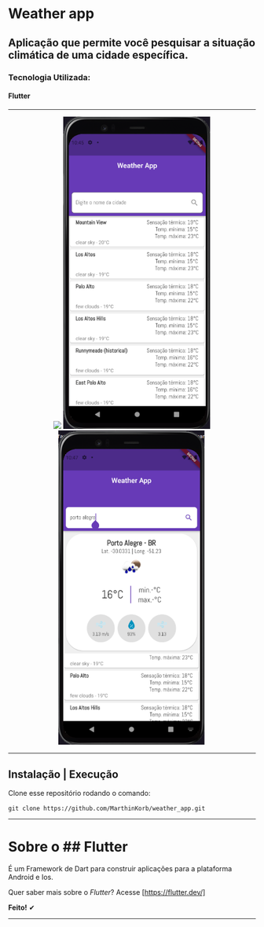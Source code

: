 # Weather app



Aplicação que permite você pesquisar a situação climática de uma cidade específica.
---

### Tecnologia Utilizada:

#### Flutter

---

<p align="center" border-radius="4px">
<img src=".github/exp3.gif" width=300">
<img src=".github/exp1.png" width=300">
<img src=".github/exp2.png" width=300">
</p>

---

## Instalação | Execução

Clone esse repositório rodando o comando:

    git clone https://github.com/MarthinKorb/weather_app.git

---

# Sobre o ## Flutter

É um Framework de Dart para construir aplicações para a plataforma Android e Ios.

Quer saber mais sobre o _Flutter_? Acesse [https://flutter.dev/]

**Feito!** ✔

---
